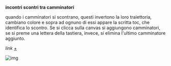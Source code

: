 
**incontri scontri tra camminatori**

quando i camminatori si scontrano, questi invertono la loro traiettoria, cambiano colore e sopra ad ognuno di essi appare la scritta toc, che identifica lo scontro. Se si clicca sulla canvas si aggiungono camminatori, se si preme una lettera della tastiera, invece, si elimina l'ultimo camminatore aggiunto. 

_link_ [+](https://editor.p5js.org/peterbaru/full/EK56jexgs)

![img](https://raw.githubusercontent.com/peterbaru/archive/master/peterbaru/Esercizi/4_camminatori_incontriscontri/Incontri-scontri_3/img.png)
